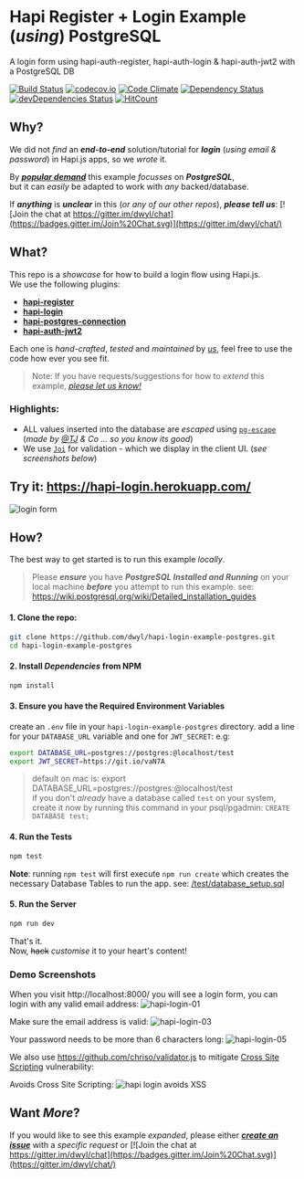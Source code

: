# Hapi Register + Login Example (*using*) PostgreSQL

A login form using hapi-auth-register, hapi-auth-login &amp; hapi-auth-jwt2 with a PostgreSQL DB

[![Build Status](https://travis-ci.org/dwyl/hapi-login-example-postgres.svg?branch=master)](https://travis-ci.org/dwyl/hapi-login-example-postgres)
[![codecov.io](https://codecov.io/github/dwyl/hapi-login-example-postgres/coverage.svg?branch=master)](http://codecov.io/github/dwyl/hapi-login-example-postgres?branch=master)
[![Code Climate](https://codeclimate.com/github/dwyl/hapi-login-example-postgres/badges/gpa.svg)](https://codeclimate.com/github/dwyl/hapi-login-example-postgres)
[![Dependency Status](https://david-dm.org/dwyl/hapi-login-example-postgres.svg)](https://david-dm.org/dwyl/hapi-login-example-postgres)
[![devDependencies Status](https://david-dm.org/dwyl/hapi-login-example-postgres/dev-status.svg)](https://david-dm.org/dwyl/hapi-login-example-postgres?type=dev)
[![HitCount](https://hits.dwyl.com/dwyl/hapi-login-example-postgres.svg?style=flat-square)](https://hits.dwyl.com/dwyl/hapi-login-example-postgres)

## Why?

We did not *find* an ***end-to-end*** solution/tutorial
for ***login*** (*using email & password*) in Hapi.js apps,
so we *wrote* it.

By [***popular demand***](https://github.com/dwyl/hapi-register/issues/7#issuecomment-191713445)
this example *focusses* on ***PostgreSQL***,  
but it can *easily* be adapted to work with *any* backed/database.

If ***anything*** is ***unclear*** in this (*or any of our other repos*),
***please tell us***:
[![Join the chat at https://gitter.im/dwyl/chat](https://badges.gitter.im/Join%20Chat.svg)](https://gitter.im/dwyl/chat/)  



## What?

This repo is a *showcase* for how to build a login flow using Hapi.js.  
We use the following plugins:
+ [**hapi-register**](https://github.com/dwyl/hapi-register)
+ [**hapi-login**](https://github.com/dwyl/hapi-login)
+ [**hapi-postgres-connection**](https://github.com/dwyl/hapi-postgres-connection)
+ [**hapi-auth-jwt2**](https://github.com/dwyl/hapi-auth-jwt2)

Each one is *hand-crafted*, *tested* and *maintained* by [*us*](https://github.com/dwyl),
feel free to use the code how ever you see fit.

> Note: If you have requests/suggestions for how to *extend* this example,
[*please let us know!*](https://github.com/dwyl/hapi-login-example-postgres)

### Highlights:

+ ALL values inserted into the database are *escaped* using
[`pg-escape`](https://github.com/segmentio/pg-escape)
(*made by [@TJ](https://github.com/tj) & Co ... so you know its good*)
+ We use [`Joi`](https://github.com/hapijs/joi) for validation - which
we display in the client UI. (*see screenshots below*)

## Try it: https://hapi-login.herokuapp.com/

![login form](https://cloud.githubusercontent.com/assets/194400/10523082/6e7fab3c-7370-11e5-91e2-639fc725b3e6.png)

## How?

The best way to get started is to run this example *locally*.

> Please ***ensure*** you have ***PostgreSQL Installed and Running*** on your local machine
***before*** you attempt to run this example.
> see: https://wiki.postgresql.org/wiki/Detailed_installation_guides

#### 1. Clone the repo:

```sh
git clone https://github.com/dwyl/hapi-login-example-postgres.git
cd hapi-login-example-postgres
```
#### 2. Install *Dependencies* from NPM

```sh
npm install
```

#### 3. Ensure you have the Required Environment Variables

create an `.env` file in your `hapi-login-example-postgres` directory.
add a line for your `DATABASE_URL` variable and one for `JWT_SECRET`:
e.g:
```sh
export DATABASE_URL=postgres://postgres:@localhost/test
export JWT_SECRET=https://git.io/vaN7A
```
> default on mac is: export DATABASE_URL=postgres://postgres:@localhost/test  
> if you don't *already* have a database called `test` on your system,  
> create it now by running this command in your psql/pgadmin: `CREATE DATABASE test;`

#### 4. Run the Tests

```sh
npm test
```

**Note**: running `npm test` will first execute `npm run create` which creates
the necessary Database Tables to run the app. see:
[/test/database_setup.sql](https://github.com/dwyl/hapi-login-example-postgres/blob/master/test/database_setup.sql)

#### 5. Run the Server

```sh
npm run dev
```

That's it.  
Now, ~~hack~~ *customise* it to your heart's content!

### Demo Screenshots

When you visit http://localhost:8000/ you will see a login form, you can login with any valid email address:
![hapi-login-01](https://cloud.githubusercontent.com/assets/194400/10522464/312648ca-736d-11e5-9f9f-36e39755b186.png)

Make sure the email address is valid:
![hapi-login-03](https://cloud.githubusercontent.com/assets/194400/10522488/47a24568-736d-11e5-8f3b-47a08699b09a.png)

Your password needs to be more than 6 characters long:
![hapi-login-05](https://cloud.githubusercontent.com/assets/194400/10522520/78b44052-736d-11e5-919f-903270075795.png)

We also use https://github.com/chriso/validator.js
to mitigate [Cross Site Scripting](https://en.wikipedia.org/wiki/Cross-site_scripting)
vulnerability:

Avoids Cross Site Scripting:
![hapi login avoids XSS](https://cloud.githubusercontent.com/assets/194400/10522594/db57b45a-736d-11e5-969a-844d186db80b.png)


## Want *More*?

If you would like to see this example *expanded*,
please either [***create an issue***](https://github.com/dwyl/hapi-login-example-postgres/issues)
with a *specific request* or [![Join the chat at https://gitter.im/dwyl/chat](https://badges.gitter.im/Join%20Chat.svg)](https://gitter.im/dwyl/chat/)
